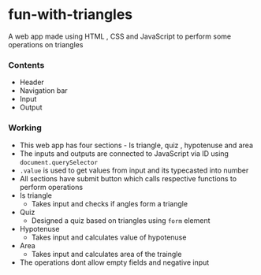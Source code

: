 # fun-with-triangles
A web app made using HTML , CSS and JavaScript to perform some operations on triangles
### Contents
* Header
* Navigation bar
* Input 
* Output
### Working
* This web app has four sections - Is triangle, quiz , hypotenuse and area
* The inputs and outputs are connected to JavaScript via ID using `document.querySelector`
* `.value` is used to get values from input and its typecasted into number
* All sections have submit button which calls respective functions to perform operations
* Is triangle
  - Takes input and checks if angles form a triangle
* Quiz
  - Designed a quiz based on triangles using `form` element
* Hypotenuse
  - Takes input and calculates value of hypotenuse
* Area
  - Takes input and calculates area of the traingle
* The operations dont allow empty fields and negative input
